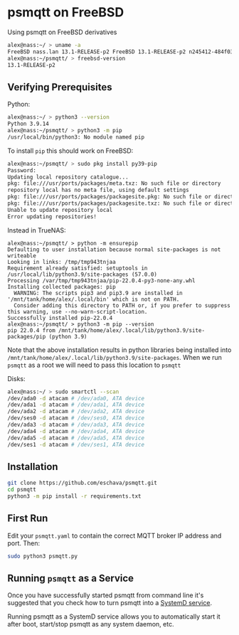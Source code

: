 # psmqtt on FreeBSD

Using psmqtt on FreeBSD derivatives

```sh
alex@nass:~/ > uname -a
FreeBSD nass.lan 13.1-RELEASE-p2 FreeBSD 13.1-RELEASE-p2 n245412-484f039b1d0 TRUENAS amd64
alex@nass:~/psmqtt/ > freebsd-version
13.1-RELEASE-p2
```

## Verifying Prerequisites

Python:
```sh
alex@nass:~/ > python3 --version
Python 3.9.14
alex@nass:~/psmqtt/ > python3 -m pip
/usr/local/bin/python3: No module named pip
```

To install `pip` this should work on FreeBSD:
```sh
alex@nass:~/psmqtt/ > sudo pkg install py39-pip
Password:
Updating local repository catalogue...
pkg: file:///usr/ports/packages/meta.txz: No such file or directory
repository local has no meta file, using default settings
pkg: file:///usr/ports/packages/packagesite.pkg: No such file or directory
pkg: file:///usr/ports/packages/packagesite.txz: No such file or directory
Unable to update repository local
Error updating repositories!
```

Instead in TrueNAS:

```
alex@nass:~/psmqtt/ > python -m ensurepip
Defaulting to user installation because normal site-packages is not writeable
Looking in links: /tmp/tmp943tnjaa
Requirement already satisfied: setuptools in /usr/local/lib/python3.9/site-packages (57.0.0)
Processing /var/tmp/tmp943tnjaa/pip-22.0.4-py3-none-any.whl
Installing collected packages: pip
  WARNING: The scripts pip3 and pip3.9 are installed in '/mnt/tank/home/alex/.local/bin' which is not on PATH.
  Consider adding this directory to PATH or, if you prefer to suppress this warning, use --no-warn-script-location.
Successfully installed pip-22.0.4
alex@nass:~/psmqtt/ > python3 -m pip --version
pip 22.0.4 from /mnt/tank/home/alex/.local/lib/python3.9/site-packages/pip (python 3.9)
```

Note that the above installation results in python libraries being installed
into `/mnt/tank/home/alex/.local/lib/python3.9/site-packages`.  When we run
`psmqtt` as a root we will need to pass this location to `psmqtt`

Disks:
```sh
alex@nass:~/ > sudo smartctl --scan
/dev/ada0 -d atacam # /dev/ada0, ATA device
/dev/ada1 -d atacam # /dev/ada1, ATA device
/dev/ada2 -d atacam # /dev/ada2, ATA device
/dev/ses0 -d atacam # /dev/ses0, ATA device
/dev/ada3 -d atacam # /dev/ada3, ATA device
/dev/ada4 -d atacam # /dev/ada4, ATA device
/dev/ada5 -d atacam # /dev/ada5, ATA device
/dev/ses1 -d atacam # /dev/ses1, ATA device
```

## Installation

```sh
git clone https://github.com/eschava/psmqtt.git
cd psmqtt
python3 -m pip install -r requirements.txt
```

## First Run

Edit your `psmqtt.yaml` to contain the correct MQTT broker IP address and port.
Then:

```sh
sudo python3 psmqtt.py
```

## Running `psmqtt` as a Service

Once you have successfully started psmqtt from command line it's suggested that you 
check how to turn psmqtt into a [SystemD service](install-systemd-service.md).

Running psmqtt as a SystemD service allows you to automatically start it after boot,
start/stop psmqtt as any system daemon, etc.